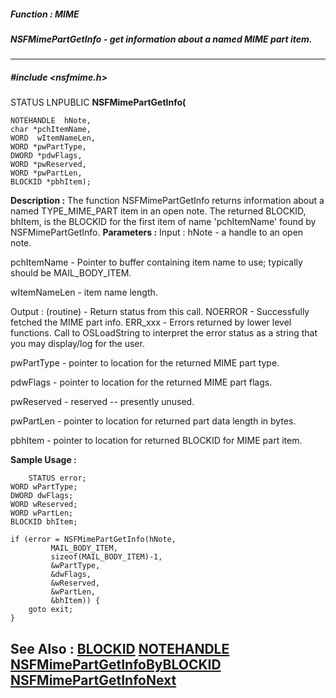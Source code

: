 ##### Function : MIME
##### NSFMimePartGetInfo - get information about a named MIME part item.
---
##### #include <nsfmime.h>
STATUS LNPUBLIC **NSFMimePartGetInfo(**

	NOTEHANDLE  hNote,
	char *pchItemName,
	WORD  wItemNameLen,
	WORD *pwPartType,
	DWORD *pdwFlags,
	WORD *pwReserved,
	WORD *pwPartLen,
	BLOCKID *pbhItem);
**Description :**
The function NSFMimePartGetInfo returns information about a named 
TYPE_MIME_PART item in an open note.  The returned BLOCKID, bhItem, is the 
BLOCKID for the first item of name 'pchItemName' found by NSFMimePartGetInfo.
**Parameters :**
Input :
hNote  -  a handle to an open note.

pchItemName  -  Pointer to buffer containing item name to use; typically should be MAIL_BODY_ITEM.

wItemNameLen  -   item name length.

Output :
(routine)  -  Return status from this call.
	NOERROR - Successfully fetched the MIME part info.
	ERR_xxx - Errors returned by lower level functions.  Call to OSLoadString to interpret the error status as a string that you may display/log for the user.



pwPartType  -  pointer to location for the returned MIME part type.

pdwFlags  -  pointer to location for the returned MIME part flags.

pwReserved  -  reserved -- presently unused.

pwPartLen  -  pointer to location for returned part data length in bytes.

pbhItem  -  pointer to location for returned BLOCKID for MIME part item.

**Sample Usage :**
```
    STATUS error;
WORD wPartType;
DWORD dwFlags;
WORD wReserved;
WORD wPartLen;
BLOCKID bhItem;

if (error = NSFMimePartGetInfo(hNote,
	     MAIL_BODY_ITEM,
	     sizeof(MAIL_BODY_ITEM)-1,
	     &wPartType,
	     &dwFlags,
	     &wReserved,
	     &wPartLen,
	     &bhItem)) {
	goto exit;
}

```
**See Also :**
[BLOCKID](D:/md_files/BLOCKID.md)
[NOTEHANDLE](D:/md_files/NOTEHANDLE.md)
[NSFMimePartGetInfoByBLOCKID](D:/md_files/NSFMimePartGetInfoByBLOCKID.md)
[NSFMimePartGetInfoNext](D:/md_files/NSFMimePartGetInfoNext.md)
---
